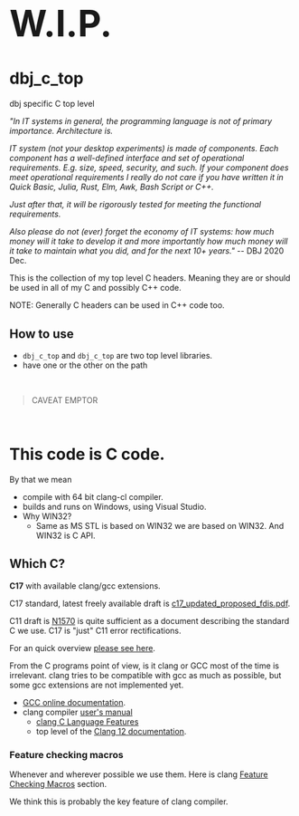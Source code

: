 <h1 style="font-size:64px;"> W.I.P. </h1>

<h1> dbj_c_top </h1>

dbj specific C top level

*"In IT systems in general, the programming language is not of primary importance. Architecture is.*

*IT system (not your desktop experiments) is made of components. Each component has a well-defined interface and set of operational requirements. E.g. size, speed, security, and such. If your component does meet operational requirements I really do not care if you have written it in Quick Basic, Julia, Rust, Elm, Awk, Bash Script or C++.*

*Just after that, it will be rigorously tested for meeting the functional requirements.*

*Also please do not (ever) forget the economy of IT systems: how much money will it take to develop it and more importantly how much money will it take to maintain what you did, and for the next 10+ years."* -- DBJ 2020 Dec.

This is the collection of my top level C headers. Meaning they are or should be used in all of my C and possibly C++ code. 


NOTE: Generally C headers  can be used in C++ code too.

## How to use

- `dbj_c_top` and `dbj_c_top` are two top level libraries.
- have one or the other on the path 

<br/>

> CAVEAT EMPTOR

<br/>


# This code is C code.

By that we mean 

- compile with 64 bit clang-cl compiler. 
- builds and runs on Windows, using Visual Studio. 
- Why WIN32?
  - Same as MS STL is based on WIN32 we are based on WIN32. And WIN32 is C API.

## Which C?

  **C17** with available clang/gcc extensions. 
  
  C17 standard, latest freely available draft is [c17_updated_proposed_fdis.pdf](https://web.archive.org/web/20181230041359if_/http://www.open-std.org/jtc1/sc22/wg14/www/abq/c17_updated_proposed_fdis.pdf).

  C11 draft is [N1570](http://www.open-std.org/jtc1/sc22/wg14/www/docs/n1570.pdf) is quite sufficient as a document describing the standard C we use. C17 is "just" C11 error rectifications.

  For an quick overview [please see here](https://stackoverflow.com/a/14737642/10870835).

  From the C programs point of view, is it clang or GCC most of the time is irrelevant. clang tries to be compatible with gcc as much as possible, but some gcc extensions are not implemented yet.

  - [GCC online documentation](http://gcc.gnu.org/onlinedocs/).
  - clang compiler [user's manual](https://clang.llvm.org/docs/UsersManual.html)
    - [clang C Language Features](https://clang.llvm.org/docs/UsersManual.html#c-language-features)
    - top level of the [Clang 12 documentation](https://clang.llvm.org/docs/index.html).

### Feature checking macros

Whenever and wherever possible we use them. Here is clang [Feature Checking Macros](https://clang.llvm.org/docs/LanguageExtensions.html#feature-checking-macros) section.

We think this is probably the key feature of clang compiler.
